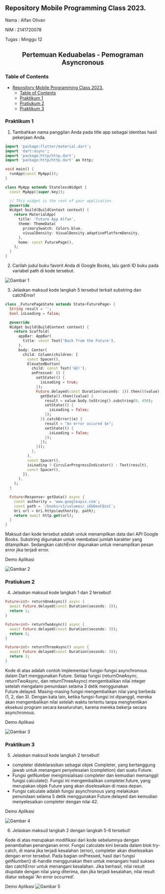 ## Repository Mobile Programming Class 2023.

Nama : Alfan Olivan

NIM : 2141720078

Tugas : Minggu 12

<div align="center">
  <h2>
  Pertemuan Keduabelas - Pemograman Asyncronous
  </h2>
</div>

### Table of Contents

- [Repository Mobile Programming Class 2023.](#repository-mobile-programming-class-2023)
  - [Table of Contents](#table-of-contents)
  - [Praktikum 1](#praktikum-1)
  - [Pratiukum 2](#pratiukum-2)
  - [Praktikum 3](#praktikum-3)

### Praktikum 1

1. Tambahkan nama panggilan Anda pada title app sebagai identitas hasil pekerjaan Anda.

```dart
import 'package:flutter/material.dart';
import 'dart:async';
import 'package:http/http.dart';
import 'package:http/http.dart' as http;

void main() {
  runApp(const MyApp());
}

class MyApp extends StatelessWidget {
  const MyApp({super.key});

  // This widget is the root of your application.
  @override
  Widget build(BuildContext context) {
    return MaterialApp(
      title: 'Future App Alfan',
      theme: ThemeData(
        primarySwatch: Colors.blue,
        visualDensity: VisualDensity.adaptivePlatformDensity,
      ),
      home: const FuturePage(),
    );
  }
}
```

2. Carilah judul buku favorit Anda di Google Books, lalu ganti ID buku pada variabel path di kode tersebut.

![Gambar 1](/week-12/docs/soal1.2.png)

3. Jelaskan maksud kode langkah 5 tersebut terkait substring dan catchError!

```dart
class _FuturePageState extends State<FuturePage> {
  String result = '';
  bool isLoading = false;

  @override
  Widget build(BuildContext context) {
    return Scaffold(
      appBar: AppBar(
        title: const Text('Back from the Future'),
      ),
      body: Center(
        child: Column(children: [
          const Spacer(),
          ElevatedButton(
            child: const Text('GO!'),
            onPressed: () {
              setState(() {
                isLoading = true;
              });
              Future.delayed(const Duration(seconds: 1)).then(((value) {
                getData().then((value) {
                  result = value.body.toString().substring(0, 450);
                  setState(() {
                    isLoading = false;
                  });
                }).catchError((e) {
                  result = "An error occured $e";
                  setState(() {
                    isLoading = false;
                  });
                });
              }));
            },
          ),
          const Spacer(),
          isLoading ? CircularProgressIndicator() : Text(result),
          const Spacer(),
        ]),
      ),
    );
  }

  Future<Response> getData() async {
    const authority = 'www.googleapis.com';
    const path = '/books/v1/volumes/_i6bDeoCQzsC';
    Uri url = Uri.https(authority, path);
    return await http.get(url);
  }
}
```

Maksud dari kode tersebut adalah untuk menampilkan data dari API Google Books. Substring digunakan untuk membatasi jumlah karakter yang ditampilkan. Sedangkan catchError digunakan untuk menampilkan pesan error jika terjadi error.

Demo Aplikasi

![Gambar 2](/week-12/docs/soal1.3.gif)

### Pratiukum 2

4. Jelaskan maksud kode langkah 1 dan 2 tersebut!

```dart
Future<int> returnOneAsync() async {
  await Future.delayed(const Duration(seconds: 3));
  return 1;
}

Future<int> returnTwoAsync() async {
  await Future.delayed(const Duration(seconds: 3));
  return 2;
}

Future<int> returnThreeAsync() async {
  await Future.delayed(const Duration(seconds: 3));
  return 3;
}
```

Kode di atas adalah contoh implementasi fungsi-fungsi asynchronous dalam Dart menggunakan Future. Setiap fungsi (returnOneAsync, returnTwoAsync, dan returnThreeAsync) mengembalikan nilai integer setelah mengalami penundaan selama 3 detik menggunakan Future.delayed. Masing-masing fungsi mengembalikan nilai yang berbeda (1, 2, dan 3). Dengan kata lain, ketika fungsi-fungsi ini dipanggil, mereka akan mengembalikan nilai setelah waktu tertentu tanpa menghentikan eksekusi program secara keseluruhan, karena mereka bekerja secara asynchronous.

Demo Aplikasi

![Gambar 3](/week-12/docs/soal2.4.gif)

### Praktikum 3

5. Jelaskan maksud kode langkah 2 tersebut!

- completer dideklarasikan sebagai objek Completer, yang bertanggung jawab untuk menangani penyelesaian (completion) dari suatu Future.
- Fungsi getNumber menginisialisasi completer dan kemudian memanggil fungsi calculate(). Fungsi ini mengembalikan completer.future, yang merupakan objek Future yang akan diselesaikan di masa depan.
- Fungsi calculate adalah fungsi asynchronous yang melakukan penundaan selama 5 detik menggunakan Future.delayed dan kemudian menyelesaikan completer dengan nilai 42.

Demo Aplikasi

![Gambar 4](/week-12/docs/soal3.5.gif)

6. Jelaskan maksud langkah 2 dengan langkah 5-6 tersebut!

Kode di atas merupakan modifikasi dari kode sebelumnya dengan penambahan penanganan error. Fungsi calculate kini berada dalam blok try-catch, di mana jika terjadi kesalahan (error), completer akan diselesaikan dengan error tersebut. Pada bagian onPressed, hasil dari fungsi getNumber() di-handle menggunakan then untuk menangani hasil sukses dan catchError untuk menangani kesalahan. Jika berhasil, nilai result diupdate dengan nilai yang diterima, dan jika terjadi kesalahan, nilai result diatur sebagai 'An error occurred'.

Demo Aplikasi
![Gambar 5](/week-12/docs/soal3.5.gif)
